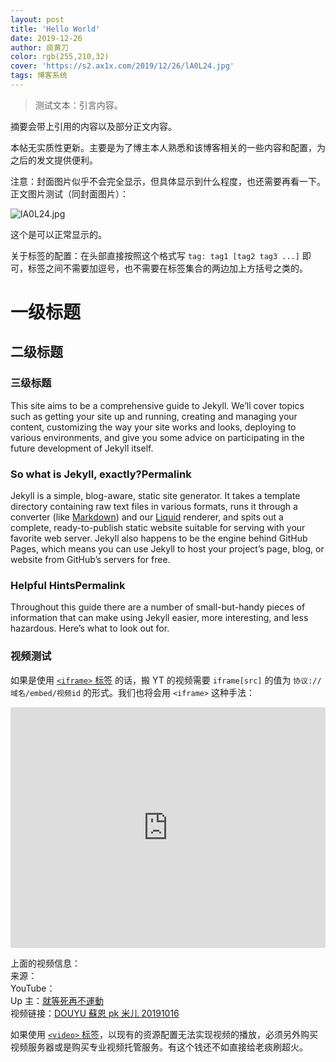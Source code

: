 ```yaml
---
layout: post
title: 'Hello World'
date: 2019-12-26
author: 痰黄刀
color: rgb(255,210,32)
cover: 'https://s2.ax1x.com/2019/12/26/lA0L24.jpg'
tags: 博客系统
---
```


> 测试文本：引言内容。

摘要会带上引用的内容以及部分正文内容。

本帖无实质性更新。主要是为了博主本人熟悉和该博客相关的一些内容和配置，为之后的发文提供便利。

注意：封面图片似乎不会完全显示，但具体显示到什么程度，也还需要再看一下。<br/>正文图片测试（同封面图片）：

![lA0L24.jpg](https://s2.ax1x.com/2019/12/26/lA0L24.jpg)

这个是可以正常显示的。

关于标签的配置：在头部直接按照这个格式写 `tag: tag1 [tag2 tag3 ...]` 即可，标签之间不需要加逗号，也不需要在标签集合的两边加上方括号之类的。

# 一级标题

## 二级标题

### 三级标题

This site aims to be a comprehensive guide to Jekyll. We’ll cover topics such as getting your site up and running, creating and managing your content, customizing the way your site works and looks, deploying to various environments, and give you some advice on participating in the future development of Jekyll itself.

### So what is Jekyll, exactly?Permalink

Jekyll is a simple, blog-aware, static site generator. It takes a template directory containing raw text files in various formats, runs it through a converter (like [Markdown](https://daringfireball.net/projects/markdown/)) and our [Liquid](https://github.com/Shopify/liquid/wiki) renderer, and spits out a complete, ready-to-publish static website suitable for serving with your favorite web server. Jekyll also happens to be the engine behind GitHub Pages, which means you can use Jekyll to host your project’s page, blog, or website from GitHub’s servers for free.

### Helpful HintsPermalink

Throughout this guide there are a number of small-but-handy pieces of information that can make using Jekyll easier, more interesting, and less hazardous. Here’s what to look out for.

### 视频测试

如果是使用 [`<iframe>` 标签](https://developer.mozilla.org/en-US/docs/Web/HTML/Element/iframe) 的话，搬 YT 的视频需要 `iframe[src]` 的值为 `协议://域名/embed/视频id` 的形式。我们也将会用 `<iframe>` 这种手法：

<iframe type="text/html" width="100%" height="385" src="https://www.youtube.com/embed/VHRDPSOAC0A" frameborder="0"></iframe>

上面的视频信息：<br/>来源：<br/>YouTube：<br/>Up 主：[就等死再不運動](https://www.youtube.com/user/jkg8954200)<br/>视频链接：[DOUYU 蘇恩 pk 米儿 20191016](https://www.youtube.com/watch?v=VHRDPSOAC0A)

如果使用 [`<video>` 标签](https://developer.mozilla.org/en-US/docs/Web/HTML/Element/video)，以现有的资源配置无法实现视频的播放，必须另外购买视频服务器或是购买专业视频托管服务。有这个钱还不如直接给老痰刷超火。